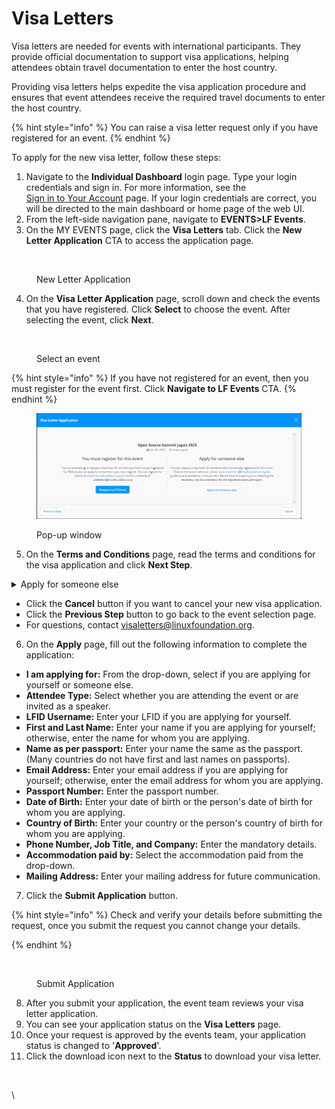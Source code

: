 # Visa Letters

Visa letters are needed for events with international participants. They provide official documentation to support visa applications, helping attendees obtain travel documentation to enter the host country.

Providing visa letters helps expedite the visa application procedure and ensures that event attendees receive the required travel documents to enter the host country.

{% hint style="info" %}
You can raise a visa letter request only if you have registered for an event.
{% endhint %}

To apply for the new visa letter, follow these steps:

1. Navigate to the **Individual Dashboard** login page. Type your login credentials and sign in. For more information, see the\
   [Sign in to Your Account](https://docs.linuxfoundation.org/lfx/sso/sign-in) page. If your login credentials are correct, you will be directed to the main dashboard or home page of the web UI.
2. From the left-side navigation pane, navigate to **EVENTS>LF Events**.
3. On the MY EVENTS page, click the **Visa Letters** tab. Click the **New Letter Application** CTA to access the application page.

<figure><img src="../../../.gitbook/assets/Screen Shot 2023-05-01 at 9.23.01 AM.png" alt=""><figcaption><p>New Letter Application</p></figcaption></figure>

4. On the **Visa Letter Application** page, scroll down and check the events that you have registered. Click **Select** to choose the event. After selecting the event, click **Next**.

<figure><img src="../../../.gitbook/assets/select_event.png" alt=""><figcaption><p>Select an event</p></figcaption></figure>

{% hint style="info" %}
If you have not registered for an event, then you must register for the event first. Click **Navigate to LF Events** CTA.
{% endhint %}

<figure><img src="../../../.gitbook/assets/Visa Request Application.png" alt=""><figcaption><p>Pop-up window</p></figcaption></figure>

5. On the **Terms and Conditions** page, read the terms and conditions for the visa application and click **Next Step**.

<details>

<summary>Apply for someone else</summary>

You select this option when you apply for someone else who has registered for the event. For example, you are applying for your CEO.

1. Click on **Apply for someone else,** CTA.&#x20;
2. On the next page, fill in all the required details of the person to whom you are applying.&#x20;
3. Click **Submit Application**.

**Note:** The Email address you use here must be the same one that is used in event registration. If it is not same then the request will fail.

</details>

* Click the **Cancel** button if you want to cancel your new visa application.
* Click the **Previous Step** button to go back to the event selection page.
* For questions, contact [visaletters@linuxfoundation.org](mailto:visaletters@linuxfoundation.org).

6. On the **Apply** page, fill out the following information to complete the application:

* **I am applying for:** From the drop-down, select if you are applying for yourself or someone else.
* **Attendee Type:** Select whether you are attending the event or are invited as a speaker.
* **LFID Username:** Enter your LFID if you are applying for yourself.
* **First and Last Name:** Enter your name if you are applying for yourself; otherwise, enter the name for whom you are applying.
* **Name as per passport:** Enter your name the same as the passport. (Many countries do not have first and last names on passports).
* **Email Address:** Enter your email address if you are applying for yourself; otherwise, enter the email address for whom you are applying.
* **Passport Number:** Enter the passport number.
* **Date of Birth:** Enter your date of birth or the person's date of birth for whom you are applying.
* **Country of Birth:** Enter your country or the person's country of birth for whom you are applying.
* **Phone Number, Job Title, and Company:** Enter the mandatory details.
* **Accommodation paid by:** Select the accommodation paid from the drop-down.
* **Mailing Address:** Enter your mailing address for future communication.

7. Click the **Submit Application** button.

{% hint style="info" %}
Check and verify your details before submitting the request, once you submit the request you cannot change your details.


{% endhint %}

<figure><img src="../../../.gitbook/assets/Visa_letter_submission.png" alt=""><figcaption><p>Submit Application</p></figcaption></figure>

8. After you submit your application, the event team reviews your visa letter application.
9. You can see your application status on the **Visa Letters** page.
10. Once your request is approved by the events team, your application status is changed to '**Approved**'.
11. Click the download icon next to the **Status** to download your visa letter.

<figure><img src="../../../.gitbook/assets/image-2023-5-24_13-48-31.png" alt=""><figcaption></figcaption></figure>

\
